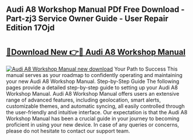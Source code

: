 ## Audi A8 Workshop Manual PDf Free Download - Part-zj3 Service Owner Guide - User Repair Edition 17Ojd

# <h2><a href="http://bc99107.oget.top/?id=Audi+A8+Workshop+Manual">🔗Download New 👉🔴 Audi A8 Workshop Manual</a></h2>

[![Audi A8 Workshop Manual new download](https://i.imgur.com/5g1atiW.png)](http://bc99107.oget.top/?id=Audi+A8+Workshop+Manual)
Your Path to Success This manual serves as your roadmap to confidently operating and maintaining your new Audi A8 Workshop Manual. Step-by-Step Guide The following pages provide a detailed step-by-step guide to setting up your Audi A8 Workshop Manual. Audi A8 Workshop Manual offers users an extensive range of advanced features, including geolocation, smart alerts, customizable themes, and automatic syncing, all easily controlled through the user-friendly and intuitive interface. Our expectation is that the Audi A8 Workshop Manual has been a crucial guide in your journey to becoming proficient in using your new device. In case of any queries or concerns, please do not hesitate to contact our support team.
